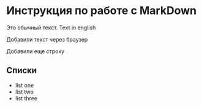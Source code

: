# Инструкция по работе с MarkDown

Это обычный текст. Text in english

Добавили текст через браузер

Добавили еще строку

## Списки
* list one
* list two
* list three
